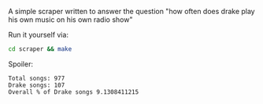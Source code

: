 A simple scraper written to answer the question "how often does drake play his own music on his own radio show"

Run it yourself via:
```bash
cd scraper && make
```

Spoiler:
```
Total songs: 977
Drake songs: 107
Overall % of Drake songs 9.1308411215
```